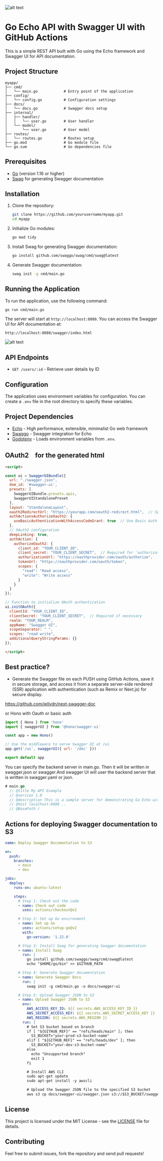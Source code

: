 ![alt text](assetsForReadme/6.png)
# Go Echo API with Swagger UI with GitHub Actions
This is a simple REST API built with Go using the Echo framework and Swagger UI for API documentation.

## Project Structure

```
myapp/
├── cmd/
│   └── main.go            # Entry point of the application
├── config/
│   └── config.go          # Configuration settings
├── docs/
│   └── docs.go            # Swagger docs setup
├── internal/
│   ├── handler/
│   │   └── user.go        # User handler
│   └── model/
│       └── user.go        # User model
├── routes/
│   └── routes.go          # Routes setup
├── go.mod                 # Go module file
└── go.sum                 # Go dependencies file
```

## Prerequisites

- [Go](https://golang.org/dl/) (version 1.16 or higher)
- [Swag](https://github.com/swaggo/swag) for generating Swagger documentation

## Installation

1. Clone the repository:
   ```sh
   git clone https://github.com/yourusername/myapp.git
   cd myapp
   ```

2. Initialize Go modules:
   ```sh
   go mod tidy
   ```

3. Install Swag for generating Swagger documentation:
   ```sh
   go install github.com/swaggo/swag/cmd/swag@latest
   ```

4. Generate Swagger documentation:
   ```sh
   swag init -g cmd/main.go
   ```

## Running the Application

To run the application, use the following command:

```sh
go run cmd/main.go
```

The server will start at `http://localhost:8080`. You can access the Swagger UI for API documentation at:

```
http://localhost:8080/swagger/index.html
```
![alt text](assetsForReadme/swagger.png)
## API Endpoints

- `GET /users/:id` - Retrieve user details by ID

## Configuration

The application uses environment variables for configuration. You can create a `.env` file in the root directory to specify these variables.

## Project Dependencies

- [Echo](https://github.com/labstack/echo) - High performance, extensible, minimalist Go web framework
- [Swaggo](https://github.com/swaggo/echo-swagger) - Swagger integration for Echo
- [Godotenv](https://github.com/joho/godotenv) - Loads environment variables from `.env`.

## OAuth2　for the generated html
```html
<script>

const ui = SwaggerUIBundle({
  url: "./swagger.json",
  dom_id: '#swagger-ui',
  presets: [
    SwaggerUIBundle.presets.apis,
    SwaggerUIStandalonePreset
  ],
  layout: "StandaloneLayout",
  oauth2RedirectUrl: "https://yourapp.com/oauth2-redirect.html",  // Specify redirect URL
  authActionsAuthorizeOauth2: {
    useBasicAuthenticationWithAccessCodeGrant: true  // Use Basic Auth if necessary
  },
  // OAuth2 configuration
  deepLinking: true,
  authAction: {
    authorizeOauth2: {
      client_id: "YOUR_CLIENT_ID",
      client_secret: "YOUR_CLIENT_SECRET",  // Required for 'authorization_code' flow
      authorizationUrl: "https://oauthprovider.com/oauth/authorize",
      tokenUrl: "https://oauthprovider.com/oauth/token",
      scopes: {
        "read": "Read access",
        "write": "Write access"
      }
    }
  }
});

// Function to initialize OAuth authentication
ui.initOAuth({
  clientId: "YOUR_CLIENT_ID",
  clientSecret: "YOUR_CLIENT_SECRET",  // Required if necessary
  realm: "YOUR_REALM",
  appName: "Swagger UI",
  scopeSeparator: " ",
  scopes: "read write",
  additionalQueryStringParams: {}
});

</script>
```

## Best practice?
- Generate the Swagger file on each PUSH using GitHub Actions, save it in secure storage, and access it from a separate server-side rendered (SSR) application with authentication (such as Remix or Next.js) for secure display.

https://github.com/jellydn/next-swagger-doc

or Hono with Oauth or basic auth

```javascript
import { Hono } from 'hono'
import { swaggerUI } from '@hono/swagger-ui'

const app = new Hono()

// Use the middleware to serve Swagger UI at /ui
app.get('/ui', swaggerUI({ url: '/doc' }))

export default app
```

You can specify the backend server in main.go. Then it will be written in swagger.json or swagger.And swagger UI will user the backend server that is written in swagger.yaml or json.

```go
# main.go
  // @title My API Example
  // @version 1.0
  // @description This is a sample server for demonstrating Go Echo with Swagger.
  // @host localhost:8080 ..
  // @BasePath /
```

## Actions for deploying Swagger documentation to S3
```yml
name: Deploy Swagger Documentation to S3

on:
  push:
    branches:
      - main
      - dev

jobs:
  deploy:
    runs-on: ubuntu-latest

    steps:
      # Step 1: Check out the code
      - name: Check out code
        uses: actions/checkout@v2

      # Step 2: Set up Go environment
      - name: Set up Go
        uses: actions/setup-go@v2
        with:
          go-version: '1.22.0'

      # Step 3: Install Swag for generating Swagger documentation
      - name: Install Swag
        run: |
          go install github.com/swaggo/swag/cmd/swag@latest
          echo "$HOME/go/bin" >> $GITHUB_PATH

      # Step 4: Generate Swagger documentation
      - name: Generate Swagger Docs
        run: |
          swag init -g cmd/main.go -o docs/swagger-ui

      # Step 5: Upload Swagger JSON to S3
      - name: Upload Swagger JSON to S3
        env:
          AWS_ACCESS_KEY_ID: ${{ secrets.AWS_ACCESS_KEY_ID }}
          AWS_SECRET_ACCESS_KEY: ${{ secrets.AWS_SECRET_ACCESS_KEY }}
          AWS_REGION: ${{ secrets.AWS_REGION }}
        run: |
          # Set S3 bucket based on branch
          if [ "${GITHUB_REF}" == "refs/heads/main" ]; then
            S3_BUCKET="your-prod-s3-bucket-name"
          elif [ "${GITHUB_REF}" == "refs/heads/dev" ]; then
            S3_BUCKET="your-dev-s3-bucket-name"
          else
            echo "Unsupported branch"
            exit 1
          fi

          # Install AWS CLI
          sudo apt-get update
          sudo apt-get install -y awscli

          # Upload the Swagger JSON file to the specified S3 bucket
          aws s3 cp docs/swagger-ui/swagger.json s3://$S3_BUCKET/swagger.json --acl private
```

## License

This project is licensed under the MIT License - see the [LICENSE](LICENSE) file for details.

## Contributing

Feel free to submit issues, fork the repository and send pull requests!


